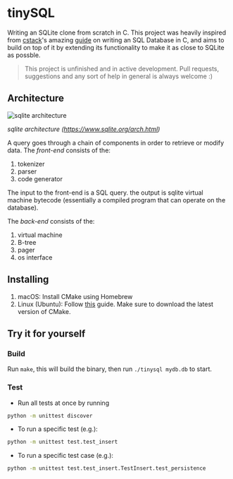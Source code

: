 # tinySQL

Writing an SQLite clone from scratch in C. This project was heavily inspired from [cstack](https://github.com/cstack)'s amazing [guide](https://cstack.github.io/db_tutorial/) on writing an SQL Database in C, and aims to build on top of it by extending its functionality to make it as close to SQLite as possble.

> This project is unfinished and in active development. Pull requests, suggestions and any sort of help in general is always welcome :)

## Architecture

![sqlite architecture](https://cstack.github.io/db_tutorial/assets/images/arch2.gif)

_sqlite architecture (https://www.sqlite.org/arch.html)_

A query goes through a chain of components in order to retrieve or modify data. The _front-end_ consists of the:

1. tokenizer
2. parser
3. code generator

The input to the front-end is a SQL query. the output is sqlite virtual machine bytecode (essentially a compiled program that can operate on the database).

The _back-end_ consists of the:

1. virtual machine
2. B-tree
3. pager
4. os interface

## Installing

1. macOS: Install CMake using Homebrew
2. Linux (Ubuntu): Follow [this](https://vpsie.com/knowledge-base/how-to-install-cmake-on-ubuntu-20-04/) guide. Make sure to download the latest version of CMake.

## Try it for yourself

### Build

Run `make`, this will build the binary, then run `./tinysql mydb.db` to start.

### Test

- Run all tests at once by running

```bash
python -m unittest discover
```

- To run a specific test (e.g.):

```bash
python -m unittest test.test_insert
```

- To run a specific test case (e.g.):

```bash
python -m unittest test.test_insert.TestInsert.test_persistence
```
